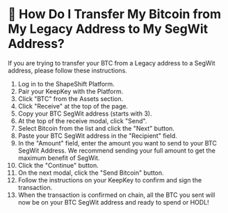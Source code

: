 # 📨 How Do I Transfer My Bitcoin from My Legacy Address to My SegWit Address?

If you are trying to transfer your BTC from a Legacy address to a SegWit address, please follow these instructions.

1. Log in to the ShapeShift Platform.
2. Pair your KeepKey with the Platform.
3. Click "BTC" from the Assets section.
4. Click "Receive" at the top of the page.
5. Copy your BTC SegWit address (starts with 3).
6. At the top of the receive modal, click "Send".
7. Select Bitcoin from the list and click the "Next" button.
8. Paste your BTC SegWit address in the "Recipient" field.
9. In the "Amount" field, enter the amount you want to send to your BTC SegWit Address. We recommend sending your full amount to get the maximum benefit of SegWit.
10. Click the "Continue" button.
11. On the next modal, click the "Send Bitcoin" button.
12. Follow the instructions on your KeepKey to confirm and sign the transaction.
13. When the transaction is confirmed on chain, all the BTC you sent will now be on your BTC SegWit address and ready to spend or HODL!

